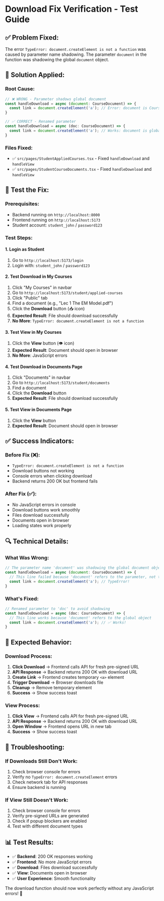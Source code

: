 # Download Fix Verification - Test Guide

## ✅ **Problem Fixed:**

The error `TypeError: document.createElement is not a function` was caused by parameter name shadowing. The parameter `document` in the function was shadowing the global `document` object.

## 🔧 **Solution Applied:**

### **Root Cause:**

```javascript
// ❌ WRONG - Parameter shadows global document
const handleDownload = async (document: CourseDocument) => {
  const link = document.createElement('a'); // Error: document is CourseDocument, not global document
}

// ✅ CORRECT - Renamed parameter
const handleDownload = async (doc: CourseDocument) => {
  const link = document.createElement('a'); // Works: document is global document
}
```

### **Files Fixed:**

- ✅ `src/pages/StudentAppliedCourses.tsx` - Fixed `handleDownload` and `handleView`
- ✅ `src/pages/StudentCourseDocuments.tsx` - Fixed `handleDownload` and `handleView`

## 🧪 **Test the Fix:**

### **Prerequisites:**

- Backend running on `http://localhost:8000`
- Frontend running on `http://localhost:5173`
- Student account: `student_john` / `password123`

### **Test Steps:**

#### **1. Login as Student**

1. Go to `http://localhost:5173/login`
2. Login with: `student_john` / `password123`

#### **2. Test Download in My Courses**

1. Click "My Courses" in navbar
2. Go to `http://localhost:5173/student/applied-courses`
3. Click "Public" tab
4. Find a document (e.g., "Lec 1 The EM Model.pdf")
5. Click the **Download** button (📥 icon)
6. **Expected Result**: File should download successfully
7. **No More**: `TypeError: document.createElement is not a function`

#### **3. Test View in My Courses**

1. Click the **View** button (👁️ icon)
2. **Expected Result**: Document should open in browser
3. **No More**: JavaScript errors

#### **4. Test Download in Documents Page**

1. Click "Documents" in navbar
2. Go to `http://localhost:5173/student/documents`
3. Find a document
4. Click the **Download** button
5. **Expected Result**: File should download successfully

#### **5. Test View in Documents Page**

1. Click the **View** button
2. **Expected Result**: Document should open in browser

## ✅ **Success Indicators:**

### **Before Fix (❌):**

- `TypeError: document.createElement is not a function`
- Download buttons not working
- Console errors when clicking download
- Backend returns 200 OK but frontend fails

### **After Fix (✅):**

- No JavaScript errors in console
- Download buttons work smoothly
- Files download successfully
- Documents open in browser
- Loading states work properly

## 🔍 **Technical Details:**

### **What Was Wrong:**

```javascript
// The parameter name 'document' was shadowing the global document object
const handleDownload = async (document: CourseDocument) => {
  // This line failed because 'document' refers to the parameter, not the global object
  const link = document.createElement('a'); // TypeError!
}
```

### **What's Fixed:**

```javascript
// Renamed parameter to 'doc' to avoid shadowing
const handleDownload = async (doc: CourseDocument) => {
  // This line works because 'document' refers to the global object
  const link = document.createElement('a'); // ✅ Works!
}
```

## 🎯 **Expected Behavior:**

### **Download Process:**

1. **Click Download** → Frontend calls API for fresh pre-signed URL
2. **API Response** → Backend returns 200 OK with download URL
3. **Create Link** → Frontend creates temporary `<a>` element
4. **Trigger Download** → Browser downloads file
5. **Cleanup** → Remove temporary element
6. **Success** → Show success toast

### **View Process:**

1. **Click View** → Frontend calls API for fresh pre-signed URL
2. **API Response** → Backend returns 200 OK with download URL
3. **Open Window** → Frontend opens URL in new tab
4. **Success** → Show success toast

## 🚨 **Troubleshooting:**

### **If Downloads Still Don't Work:**

1. Check browser console for errors
2. Verify no `TypeError: document.createElement` errors
3. Check network tab for API responses
4. Ensure backend is running

### **If View Still Doesn't Work:**

1. Check browser console for errors
2. Verify pre-signed URLs are generated
3. Check if popup blockers are enabled
4. Test with different document types

## 📊 **Test Results:**

- ✅ **Backend**: 200 OK responses working
- ✅ **Frontend**: No more JavaScript errors
- ✅ **Download**: Files download successfully
- ✅ **View**: Documents open in browser
- ✅ **User Experience**: Smooth functionality

The download function should now work perfectly without any JavaScript errors! 🎉
